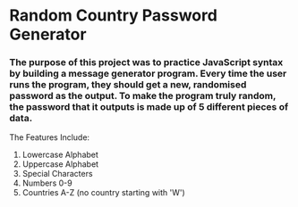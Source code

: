 # Random Country Password Generator

### The purpose of this project was to practice JavaScript syntax by building a message generator program. Every time the user runs the program, they should get a new, randomised password as the output. To make the program truly random, the password that it outputs is made up of 5 different pieces of data. 

The Features Include:

1. Lowercase Alphabet
2. Uppercase Alphabet
3. Special Characters
4. Numbers 0-9
5. Countries A-Z (no country starting with 'W')

